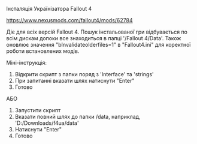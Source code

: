 Інсталяція Українізатора Fallout 4

https://www.nexusmods.com/fallout4/mods/62784

Діє для всіх версій Fallout 4. Пошук інстальованої гри відбувається по всім дискам допоки все знаходиться в папці '/Fallout 4/Data'.
Також оновлює значення "bInvalidateolderfiles=1" в "Fallout4.ini" для коректної роботи встановлених модів.

Міні-інструкція:

1. Відкрити скрипт з папки поряд з 'Interface' та 'strings'
2. При запитанні вказати шлях натиснути "Enter"
3. Готово

АБО

1. Запустити скрипт
2. Вказати повний шлях до папки /data, наприклад, 'D:/Downloads/f4ua/data'
3. Натиснути "Enter"
4. Готово
